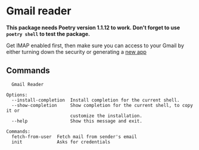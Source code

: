 # Gmail reader

**This package needs Poetry version 1.1.12 to work. Don't forget to use `poetry shell` to test the package.**

Get IMAP enabled first, then make sure you can access to your Gmail by either turning down the security or generating a [new app](https://myaccount.google.com/apppasswords)

## Commands

```
  Gmail Reader

Options:
  --install-completion  Install completion for the current shell.
  --show-completion     Show completion for the current shell, to copy it or
                        customize the installation.
  --help                Show this message and exit.

Commands:
  fetch-from-user  Fetch mail from sender's email
  init             Asks for credentials

```
